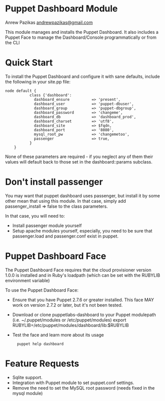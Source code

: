# Puppet Dashboard Module

Anrew Pazikas <andrewpazikas@gmail.com>

This module manages and installs the Puppet Dashboard.  It also includes a Puppet Face to manage the Dashboard/Console programmatically or from the CLI

# Quick Start

To install the Puppet Dashboard and configure it with sane defaults, include the following in your site.pp file:

    node default {
			   class {'dashboard':
			     dashboard_ensure          => 'present',
			     dashboard_user            => 'puppet-dbuser',
			     dashboard_group           => 'puppet-dbgroup',
			     dashboard_password        => 'changeme',
			     dashboard_db              => 'dashboard_prod',
			     dashboard_charset         => 'utf8',
			     dashboard_site            => $fqdn,
			     dashboard_port            => '8080',
			     mysql_root_pw             => 'changemetoo',
			     passenger                 => true,
			   }
		}

None of these parameters are required - if you neglect any of them their values will default back to those set in the dashboard::params subclass.

# Don't install passenger

You may want that puppet dashboard uses passenger, but install it by some other mean that using this module.
In that case, simply add passenger_install => false to the class parameters.

In that case, you will need to:

* Install passenger module yourself
* Setup apache modules yourself, especially, you need to be sure that passenger.load and passenger.conf exist in puppet.

# Puppet Dashboard Face

The Puppet Dashboard Face requires that the cloud provisioner version 1.0.0 is installed
and in Ruby's loadpath (which can be set with the RUBYLIB environment variable)

To use the Puppet Dashboard Face:


* Ensure that you have Puppet 2.7.6 or greater installed.  This face MAY work on version 2.7.2 or later, but it's not been tested.
* Download or clone puppetlabs-dashboard to your Puppet modulepath (i.e. ~/.puppet/modules or /etc/puppet/modules)
        export RUBYLIB=/etc/puppet/modules/dashboard/lib:$RUBYLIB

* Test the face and learn more about its usage

        puppet help dashboard

# Feature Requests

* Sqlite support.
* Integration with Puppet module to set puppet.conf settings.
* Remove the need to set the MySQL root password (needs fixed in the mysql module)
